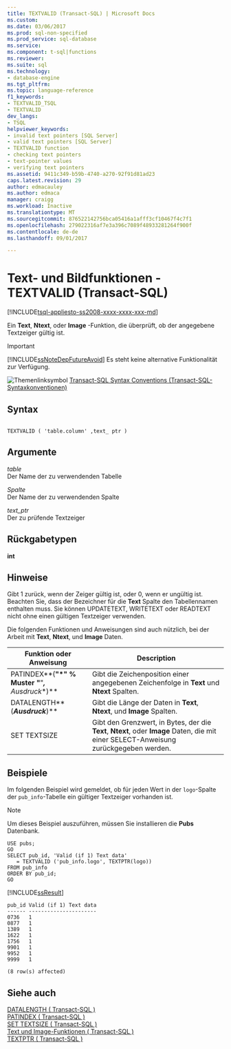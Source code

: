 ```yaml
---
title: TEXTVALID (Transact-SQL) | Microsoft Docs
ms.custom: 
ms.date: 03/06/2017
ms.prod: sql-non-specified
ms.prod_service: sql-database
ms.service: 
ms.component: t-sql|functions
ms.reviewer: 
ms.suite: sql
ms.technology:
- database-engine
ms.tgt_pltfrm: 
ms.topic: language-reference
f1_keywords:
- TEXTVALID_TSQL
- TEXTVALID
dev_langs:
- TSQL
helpviewer_keywords:
- invalid text pointers [SQL Server]
- valid text pointers [SQL Server]
- TEXTVALID function
- checking text pointers
- text-pointer values
- verifying text pointers
ms.assetid: 9411c349-b59b-4740-a270-92f91d81ad23
caps.latest.revision: 29
author: edmacauley
ms.author: edmaca
manager: craigg
ms.workload: Inactive
ms.translationtype: MT
ms.sourcegitcommit: 876522142756bca05416a1afff3cf10467f4c7f1
ms.openlocfilehash: 279022316af7e3a396c7089f48933281264f900f
ms.contentlocale: de-de
ms.lasthandoff: 09/01/2017

---
```

# <a name="text-and-image-functions---textvalid-transact-sql"></a>Text- und Bildfunktionen - TEXTVALID (Transact-SQL)
[!INCLUDE[tsql-appliesto-ss2008-xxxx-xxxx-xxx-md](../../includes/tsql-appliesto-ss2008-xxxx-xxxx-xxx-md.md)]

  Ein **Text**, **Ntext**, oder **Image** -Funktion, die überprüft, ob der angegebene Textzeiger gültig ist.  
  
> [!IMPORTANT]  
>  [!INCLUDE[ssNoteDepFutureAvoid](../../includes/ssnotedepfutureavoid-md.md)] Es steht keine alternative Funktionalität zur Verfügung.  
  
 ![Themenlinksymbol](../../database-engine/configure-windows/media/topic-link.gif "Topic link icon") [Transact-SQL Syntax Conventions (Transact-SQL-Syntaxkonventionen)](../../t-sql/language-elements/transact-sql-syntax-conventions-transact-sql.md)  
  
## <a name="syntax"></a>Syntax  
  
```  
  
TEXTVALID ( 'table.column' ,text_ ptr )  
```  
  
## <a name="arguments"></a>Argumente  
 *table*  
 Der Name der zu verwendenden Tabelle  
  
 *Spalte*  
 Der Name der zu verwendenden Spalte  
  
 *text_ptr*  
 Der zu prüfende Textzeiger  
  
## <a name="return-types"></a>Rückgabetypen  
 **int**  
  
## <a name="remarks"></a>Hinweise  
 Gibt 1 zurück, wenn der Zeiger gültig ist, oder 0, wenn er ungültig ist. Beachten Sie, dass der Bezeichner für die **Text** Spalte den Tabellennamen enthalten muss. Sie können UPDATETEXT, WRITETEXT oder READTEXT nicht ohne einen gültigen Textzeiger verwenden.  
  
 Die folgenden Funktionen und Anweisungen sind auch nützlich, bei der Arbeit mit **Text**, **Ntext**, und **Image** Daten.  
  
|Funktion oder Anweisung|Description|  
|---------------------------|-----------------|  
|PATINDEX**(**"*" % Muster "**"***,** *Ausdruck***)**|Gibt die Zeichenposition einer angegebenen Zeichenfolge in **Text** und **Ntext** Spalten.|  
|DATALENGTH**(***Ausdruck***)**|Gibt die Länge der Daten in **Text**, **Ntext**, und **Image** Spalten.|  
|SET TEXTSIZE|Gibt den Grenzwert, in Bytes, der die **Text**, **Ntext**, oder **Image** Daten, die mit einer SELECT-Anweisung zurückgegeben werden.|  
  
## <a name="examples"></a>Beispiele  
 Im folgenden Beispiel wird gemeldet, ob für jeden Wert in der `logo`-Spalte der `pub_info`-Tabelle ein gültiger Textzeiger vorhanden ist.  
  
> [!NOTE]  
>  Um dieses Beispiel auszuführen, müssen Sie installieren die **Pubs** Datenbank.  
  
```  
USE pubs;  
GO  
SELECT pub_id, 'Valid (if 1) Text data'   
   = TEXTVALID ('pub_info.logo', TEXTPTR(logo))   
FROM pub_info  
ORDER BY pub_id;  
GO  
```  
  
 [!INCLUDE[ssResult](../../includes/ssresult-md.md)]  
  
```  
pub_id Valid (if 1) Text data   
------ ----------------------   
0736   1                        
0877   1                        
1389   1                        
1622   1                        
1756   1                        
9901   1                        
9952   1                        
9999   1                        
  
(8 row(s) affected)  
```  
  
## <a name="see-also"></a>Siehe auch  
 [DATALENGTH &#40; Transact-SQL &#41;](../../t-sql/functions/datalength-transact-sql.md)   
 [PATINDEX &#40; Transact-SQL &#41;](../../t-sql/functions/patindex-transact-sql.md)   
 [SET TEXTSIZE &#40; Transact-SQL &#41;](../../t-sql/statements/set-textsize-transact-sql.md)   
 [Text und Image-Funktionen &#40; Transact-SQL &#41;](http://msdn.microsoft.com/library/b9c70488-1bf5-4068-a003-e548ccbc5199)   
 [TEXTPTR &#40; Transact-SQL &#41;](../../t-sql/functions/text-and-image-functions-textptr-transact-sql.md)  
  
  

